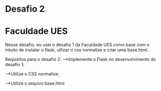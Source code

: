 # Desafio 2
# Faculdade UES
Nesse desafio, eu usei o desafio 1 da Faculdade UES como base com o intuito de instalar o flask, utlizar o css normalize e criar uma base.html.

Requisitos para o desafio 2:
-->Implemente o Flask no desenvolvimento do desafio 1;

-->Utilize o CSS normalize; 

-->Utilize o arquivo base.html
